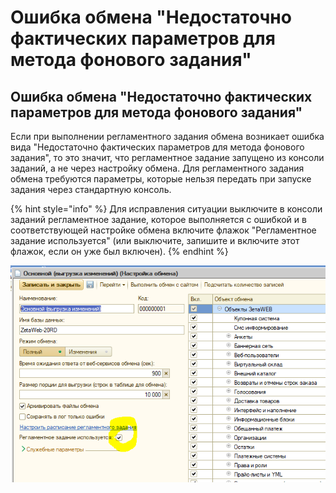 # Ошибка обмена "Недостаточно фактических параметров для метода фонового задания"

## Ошибка обмена "Недостаточно фактических параметров для метода фонового задания"

Если при выполнении регламентного задания обмена возникает ошибка вида "Недостаточно фактических параметров для метода фонового задания", то это значит, что регламентное задание запущено из консоли заданий, а не через настройку обмена. Для регламентного задания обмена требуются параметры, которые нельзя передать при запуске задания через стандартную консоль.

{% hint style="info" %}
Для исправления ситуации выключите в консоли заданий регламентное задание, которое выполняется с ошибкой и в соответствующей настройке обмена включите флажок "Регламентное задание используется" \(или выключите, запишите и включите этот флажок, если он уже был включен\).
{% endhint %}

![](../.gitbook/assets/image%20%28287%29.png)

